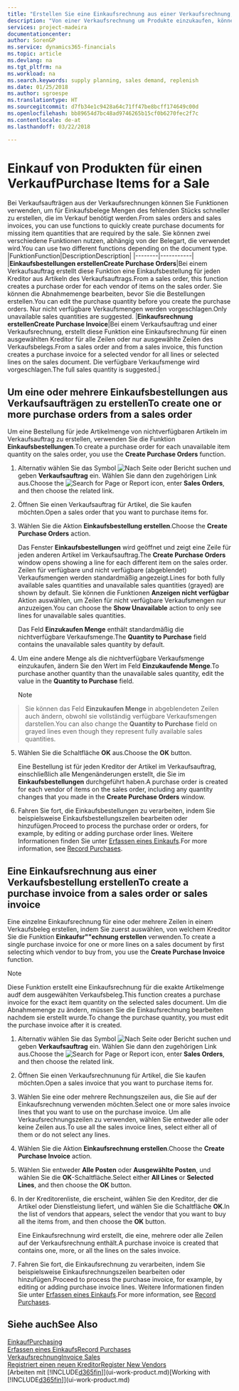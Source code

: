 ```yaml
---
title: "Erstellen Sie eine Einkaufsrechnung aus einer Verkaufsrechnung, um Artikel für einen Verkauf zu kaufen | Microsoft Docs"
description: "Von einer Verkaufsrechnung um Produkte einzukaufen, können Sie eine Einkaufsrechnung für einen Kreditor oder Lieferanten einen erstellen."
services: project-madeira
documentationcenter: 
author: SorenGP
ms.service: dynamics365-financials
ms.topic: article
ms.devlang: na
ms.tgt_pltfrm: na
ms.workload: na
ms.search.keywords: supply planning, sales demand, replenish
ms.date: 01/25/2018
ms.author: sgroespe
ms.translationtype: HT
ms.sourcegitcommit: d7fb34e1c9428a64c71ff47be8bcff174649c00d
ms.openlocfilehash: bb89654d7bc48ad9746265b15cf0b6270fec2f7c
ms.contentlocale: de-at
ms.lasthandoff: 03/22/2018

---
```

# <a name="purchase-items-for-a-sale"></a><span data-ttu-id="d6b00-103">Einkauf von Produkten für einen Verkauf</span><span class="sxs-lookup"><span data-stu-id="d6b00-103">Purchase Items for a Sale</span></span>
<span data-ttu-id="d6b00-104">Bei Verkaufsaufträgen aus der Verkaufsrechnungen können Sie Funktionen verwenden, um für Einkaufsbelege Mengen des fehlenden Stücks schneller zu erstellen, die im Verkauf benötigt werden.</span><span class="sxs-lookup"><span data-stu-id="d6b00-104">From sales orders and sales invoices, you can use functions to quickly create purchase documents for missing item quantities that are required by the sale.</span></span> <span data-ttu-id="d6b00-105">Sie können zwei verschiedene Funktionen nutzen, abhängig von der Belegart, die verwendet wird.</span><span class="sxs-lookup"><span data-stu-id="d6b00-105">You can use two different functions depending on the document type.</span></span>
|<span data-ttu-id="d6b00-106">Funktion</span><span class="sxs-lookup"><span data-stu-id="d6b00-106">Function</span></span>|<span data-ttu-id="d6b00-107">Description</span><span class="sxs-lookup"><span data-stu-id="d6b00-107">Description</span></span>|
|--------|-----------|
|<span data-ttu-id="d6b00-108">**Einkaufsbestellungen erstellen**</span><span class="sxs-lookup"><span data-stu-id="d6b00-108">**Create Purchase Orders**</span></span>|<span data-ttu-id="d6b00-109">Bei einem Verkaufsauftrag erstellt diese Funktion eine Einkaufsbestellung für jeden Kreditor aus Artikeln des Verkaufsauftrags.</span><span class="sxs-lookup"><span data-stu-id="d6b00-109">From a sales order, this function creates a purchase order for each vendor of items on the sales order.</span></span> <span data-ttu-id="d6b00-110">Sie können die Abnahmemenge bearbeiten, bevor Sie die Bestellungen erstellen.</span><span class="sxs-lookup"><span data-stu-id="d6b00-110">You can edit the purchase quantity before you create the purchase orders.</span></span> <span data-ttu-id="d6b00-111">Nur nicht verfügbare Verkaufsmengen werden vorgeschlagen.</span><span class="sxs-lookup"><span data-stu-id="d6b00-111">Only unavailable sales quantities are suggested.</span></span>
|<span data-ttu-id="d6b00-112">**Einkaufsrechnung erstellen**</span><span class="sxs-lookup"><span data-stu-id="d6b00-112">**Create Purchase Invoice**</span></span>|<span data-ttu-id="d6b00-113">Bei einem Verkaufsauftrag und einer Verkaufsrechnung, erstellt diese Funktion eine Einkaufsrechnung für einen ausgewählten Kreditor für alle Zeilen oder nur ausgewählte Zeilen des Verkaufsbelegs.</span><span class="sxs-lookup"><span data-stu-id="d6b00-113">From a sales order and from a sales invoice, this function creates a purchase invoice for a selected vendor for all lines or selected lines on the sales document.</span></span> <span data-ttu-id="d6b00-114">Die verfügbare Verkaufsmenge wird vorgeschlagen.</span><span class="sxs-lookup"><span data-stu-id="d6b00-114">The full sales quantity is suggested.</span></span>|

## <a name="to-create-one-or-more-purchase-orders-from-a-sales-order"></a><span data-ttu-id="d6b00-115">Um eine oder mehrere Einkaufsbestellungen aus Verkaufsaufträgen zu erstellen</span><span class="sxs-lookup"><span data-stu-id="d6b00-115">To create one or more purchase orders from a sales order</span></span>
<span data-ttu-id="d6b00-116">Um eine Bestellung für jede Artikelmenge von nichtverfügbaren Artikeln im Verkaufsauftrag zu erstellen, verwenden Sie die Funktion **Einkaufsbestellungen**.</span><span class="sxs-lookup"><span data-stu-id="d6b00-116">To create a purchase order for each unavailable item quantity on the sales order, you use the **Create Purchase Orders** function.</span></span>

1. <span data-ttu-id="d6b00-117">Alternativ wählen Sie das Symbol ![Nach Seite oder Bericht suchen](media/ui-search/search_small.png "Nach Seite oder Bericht suchen") und geben **Verkaufsauftrag** ein. Wählen Sie dann den zugehörigen Link aus.</span><span class="sxs-lookup"><span data-stu-id="d6b00-117">Choose the ![Search for Page or Report](media/ui-search/search_small.png "Search for Page or Report icon") icon, enter **Sales Orders**, and then choose the related link.</span></span>
2. <span data-ttu-id="d6b00-118">Öffnen Sie einen Verkaufsauftrag für Artikel, die Sie kaufen möchten.</span><span class="sxs-lookup"><span data-stu-id="d6b00-118">Open a sales order that you want to purchase items for.</span></span>
3. <span data-ttu-id="d6b00-119">Wählen Sie die Aktion **Einkaufsbestellung erstellen**.</span><span class="sxs-lookup"><span data-stu-id="d6b00-119">Choose the **Create Purchase Orders** action.</span></span>

    <span data-ttu-id="d6b00-120">Das Fenster **Einkaufsbestellungen** wird geöffnet und zeigt eine Zeile für jeden anderen Artikel im Verkaufsauftrag.</span><span class="sxs-lookup"><span data-stu-id="d6b00-120">The **Create Purchase Orders** window opens showing a line for each different item on the sales order.</span></span> <span data-ttu-id="d6b00-121">Zeilen für verfügbare und nicht verfügbare (abgeblendet) Verkaufsmengen werden standardmäßig angezeigt.</span><span class="sxs-lookup"><span data-stu-id="d6b00-121">Lines for both fully available sales quantities and unavailable sales quantities (grayed) are shown by default.</span></span> <span data-ttu-id="d6b00-122">Sie können die Funktionen **Anzeigen nicht verfügbar** Aktion auswählen, um Zeilen für nicht verfügbare Verkaufsmengen nur anzuzeigen.</span><span class="sxs-lookup"><span data-stu-id="d6b00-122">You can choose the **Show Unavailable** action to only see lines for unavailable sales quantities.</span></span>

    <span data-ttu-id="d6b00-123">Das Feld **Einzukaufen Menge** enthält standardmäßig die nichtverfügbare Verkaufsmenge.</span><span class="sxs-lookup"><span data-stu-id="d6b00-123">The **Quantity to Purchase** field contains the unavailable sales quantity by default.</span></span>
4. <span data-ttu-id="d6b00-124">Um eine andere Menge als die nichtverfügbare Verkaufsmenge einzukaufen, ändern Sie den Wert im Feld **Einzukaufende Menge**.</span><span class="sxs-lookup"><span data-stu-id="d6b00-124">To purchase another quantity than the unavailable sales quantity, edit the value in the **Quantity to Purchase** field.</span></span>

    > [!NOTE]  
>   <span data-ttu-id="d6b00-125">Sie können das Feld **Einzukaufen Menge** in abgeblendeten Zeilen auch ändern, obwohl sie vollständig verfügbare Verkaufsmengen darstellen.</span><span class="sxs-lookup"><span data-stu-id="d6b00-125">You can also change the **Quantity to Purchase** field on grayed lines even though they represent fully available sales quantities.</span></span>
5. <span data-ttu-id="d6b00-126">Wählen Sie die Schaltfläche **OK** aus.</span><span class="sxs-lookup"><span data-stu-id="d6b00-126">Choose the **OK** button.</span></span>

    <span data-ttu-id="d6b00-127">Eine Bestellung ist für jeden Kreditor der Artikel im Verkaufsauftrag, einschließlich alle Mengenänderungen erstellt, die Sie im **Einkaufsbestellungen** durchgeführt haben.</span><span class="sxs-lookup"><span data-stu-id="d6b00-127">A purchase order is created for each vendor of items on the sales order, including any quantity changes that you made in the **Create Purchase Orders** window.</span></span>
7. <span data-ttu-id="d6b00-128">Fahren Sie fort, die Einkaufsbestellungen zu verarbeiten, indem Sie beispielsweise Einkaufsbestellungszeilen bearbeiten oder hinzufügen.</span><span class="sxs-lookup"><span data-stu-id="d6b00-128">Proceed to process the purchase order or orders, for example, by editing or adding purchase order lines.</span></span> <span data-ttu-id="d6b00-129">Weitere Informationen finden Sie unter [Erfassen eines Einkaufs](purchasing-how-record-purchases.md).</span><span class="sxs-lookup"><span data-stu-id="d6b00-129">For more information, see [Record Purchases](purchasing-how-record-purchases.md).</span></span>


## <a name="to-create-a-purchase-invoice-from-a-sales-order-or-sales-invoice"></a><span data-ttu-id="d6b00-130">Eine Einkaufsrechnung aus einer Verkaufsbestellung erstellen</span><span class="sxs-lookup"><span data-stu-id="d6b00-130">To create a purchase invoice from a sales order or sales invoice</span></span>
<span data-ttu-id="d6b00-131">Eine einzelne Einkaufsrechnung für eine oder mehrere Zeilen in einem Verkaufsbeleg erstellen, indem Sie zuerst auswählen, von welchem Kreditor Sie die Funktion **Einkaufsr""echnung erstellen** verwenden.</span><span class="sxs-lookup"><span data-stu-id="d6b00-131">To create a single purchase invoice for one or more lines on a sales document by first selecting which vendor to buy from, you use the **Create Purchase Invoice** function.</span></span>

> [!NOTE]  
>   <span data-ttu-id="d6b00-132">Diese Funktion erstellt eine Einkaufsrechnung für die exakte Artikelmenge audf dem ausgewählten Verkaufsbeleg.</span><span class="sxs-lookup"><span data-stu-id="d6b00-132">This function creates a purchase invoice for the exact item quantity on the selected sales document.</span></span> <span data-ttu-id="d6b00-133">Um die Abnahmemenge zu ändern, müssen Sie die Einkaufsrechnung bearbeiten nachdem sie erstellt wurde.</span><span class="sxs-lookup"><span data-stu-id="d6b00-133">To change the purchase quantity, you must edit the purchase invoice after it is created.</span></span>  

1. <span data-ttu-id="d6b00-134">Alternativ wählen Sie das Symbol ![Nach Seite oder Bericht suchen](media/ui-search/search_small.png "Nach Seite oder Bericht suchen") und geben **Verkaufsauftrag** ein. Wählen Sie dann den zugehörigen Link aus.</span><span class="sxs-lookup"><span data-stu-id="d6b00-134">Choose the ![Search for Page or Report](media/ui-search/search_small.png "Search for Page or Report icon") icon, enter **Sales Orders**, and then choose the related link.</span></span>
2. <span data-ttu-id="d6b00-135">Öffnen Sie einen Verkaufsrechnunung für Artikel, die Sie kaufen möchten.</span><span class="sxs-lookup"><span data-stu-id="d6b00-135">Open a sales invoice that you want to purchase items for.</span></span>
3. <span data-ttu-id="d6b00-136">Wählen Sie eine oder mehrere Rechnungszeilen aus, die Sie auf der Einkaufsrechnung verwenden möchten.</span><span class="sxs-lookup"><span data-stu-id="d6b00-136">Select one or more sales invoice lines that you want to use on the purchase invoice.</span></span> <span data-ttu-id="d6b00-137">Um alle Verkaufsrechnungszeilen zu verwenden, wählen Sie entweder alle oder keine Zeilen aus.</span><span class="sxs-lookup"><span data-stu-id="d6b00-137">To use all the sales invoice lines, select either all of them or do not select any lines.</span></span>
4. <span data-ttu-id="d6b00-138">Wählen Sie die Aktion **Einkaufsrechnung erstellen**.</span><span class="sxs-lookup"><span data-stu-id="d6b00-138">Choose the **Create Purchase Invoice** action.</span></span>
5. <span data-ttu-id="d6b00-139">Wählen Sie entweder **Alle Posten** oder **Ausgewählte Posten**, und wählen Sie die **OK**-Schaltfläche.</span><span class="sxs-lookup"><span data-stu-id="d6b00-139">Select either **All Lines** or **Selected Lines**, and then choose the **OK** button.</span></span>  
6. <span data-ttu-id="d6b00-140">In der Kreditorenliste, die erscheint, wählen Sie den Kreditor, der die Artikel oder Dienstleistung liefert, und wählen Sie die Schaltfläche **OK**.</span><span class="sxs-lookup"><span data-stu-id="d6b00-140">In the list of vendors that appears, select the vendor that you want to buy all the items from, and then choose the **OK** button.</span></span>

    <span data-ttu-id="d6b00-141">Eine Einkaufsrechnung wird erstellt, die eine, mehrere oder alle Zeilen auf der Verkaufsrechnung enthält.</span><span class="sxs-lookup"><span data-stu-id="d6b00-141">A purchase invoice is created that contains one, more, or all the lines on the sales invoice.</span></span>
7. <span data-ttu-id="d6b00-142">Fahren Sie fort, die Einkaufsrechnung zu verarbeiten, indem Sie beispielsweise Einkaufsrechnungszeilen bearbeiten oder hinzufügen.</span><span class="sxs-lookup"><span data-stu-id="d6b00-142">Proceed to process the purchase invoice, for example, by editing or adding purchase invoice lines.</span></span> <span data-ttu-id="d6b00-143">Weitere Informationen finden Sie unter [Erfassen eines Einkaufs](purchasing-how-record-purchases.md).</span><span class="sxs-lookup"><span data-stu-id="d6b00-143">For more information, see [Record Purchases](purchasing-how-record-purchases.md).</span></span>

## <a name="see-also"></a><span data-ttu-id="d6b00-144">Siehe auch</span><span class="sxs-lookup"><span data-stu-id="d6b00-144">See Also</span></span>
[<span data-ttu-id="d6b00-145">Einkauf</span><span class="sxs-lookup"><span data-stu-id="d6b00-145">Purchasing</span></span>](purchasing-manage-purchasing.md)  
[<span data-ttu-id="d6b00-146">Erfassen eines Einkaufs</span><span class="sxs-lookup"><span data-stu-id="d6b00-146">Record Purchases</span></span>](purchasing-how-record-purchases.md)  
[<span data-ttu-id="d6b00-147">Verkaufsrechnung</span><span class="sxs-lookup"><span data-stu-id="d6b00-147">Invoice Sales</span></span>](sales-how-invoice-sales.md)  
[<span data-ttu-id="d6b00-148">Registriert einen neuen Kreditor</span><span class="sxs-lookup"><span data-stu-id="d6b00-148">Register New Vendors</span></span>](purchasing-how-register-new-vendors.md)  
<span data-ttu-id="d6b00-149">[Arbeiten mit [!INCLUDE[d365fin](includes/d365fin_md.md)]](ui-work-product.md)</span><span class="sxs-lookup"><span data-stu-id="d6b00-149">[Working with [!INCLUDE[d365fin](includes/d365fin_md.md)]](ui-work-product.md)</span></span>

